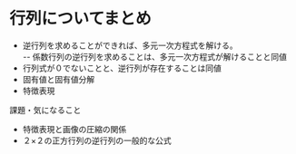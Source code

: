 # 行列についてまとめ
- 逆行列を求めることができれば、多元一次方程式を解ける。  
  -- 係数行列の逆行列を求めることは、多元一次方程式が解けることと同値  
- 行列式が０でないことと、逆行列が存在することは同値
- 固有値と固有値分解
- 特徴表現

課題・気になること
- 特徴表現と画像の圧縮の関係
- ２×２の正方行列の逆行列の一般的な公式
